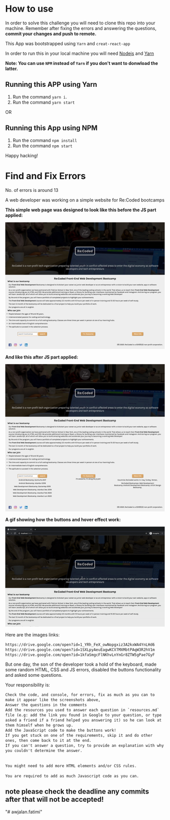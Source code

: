 # How to use

In order to solve this challenge you will need to clone this repo into your machine. Remember after fixing the errors and answering the questions, __commit your changes and push to remote.__

This App was bootstrapped using `Yarn` and `creat-react-app`

In order to run this in your local machine you will need [Nodejs](https://nodejs.org/en/download/) and [Yarn](https://classic.yarnpkg.com/en/docs/install/#windows-stable) 

**Note: You can use `NPM` instead of `Yarn` if you don't want to donwload the latter.**

## Running this APP using Yarn
1. Run the command `yarn i`.
2. Run the command `yarn start`

OR
## Running this App using NPM
1. Run the command `npm install`
2. Run the command `npm start`

Happy hacking! 
# Find and Fix Errors
No. of errors is around 13

A web developer was working on a simple website for Re:Coded bootcamps

__This simple web page was designed to look like this before the JS part applied:__

![](src/images/codingChallenge1.png)

__And like this after JS part applied:__

![](src/images/codeingChallenge2.png)

__A gif showing how the buttons and hover effect work:__

![](src/images/codingChallenge.gif)

Here are the images links:

    https://drive.google.com/open?id=1_YRh_FeX_owNopgxiz3A2kxWA4YnLHd6
    https://drive.google.com/open?id=1SXLpyAeuEagwKCV7MXMbtPAqW3R2hV1m
    https://drive.google.com/open?id=1kfaSmgcFlNKhvLnYnGr8ZTW5gPae7GyF



But one day, the son of the developer took a hold of the keyboard, made some random HTML, CSS and JS errors, disabled the buttons functionality and asked some questions.

Your responsibility is:

    Check the code, and console, for errors, fix as much as you can to make it appear like the screenshots above, 
    Answer the questions in the comments
    Add the resources you used to answer each question in `resources.md` file (e.g: add the link you found in Google to your question, or type asked a friend if a friend helped you answering it) so he can look at them himself when he grows up.
    Add the JavaScript code to make the buttons work!
    If you get stuck on one of the requirements, skip it and do other ones, then come back to it at the end.
    If you can't answer a question, try to provide an explanation with why you couldn't determine the answer. 


    You might need to add more HTML elements and/or CSS rules.

    You are required to add as much Javascript code as you can.
## note please check the deadline any commits after that will not be accepted!


"# awjalan.fatimi" 
